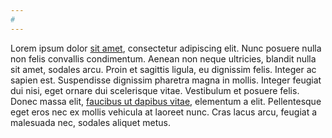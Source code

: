 ```yaml
---
#
---
```

Lorem ipsum dolor [sit amet](foo.html), consectetur adipiscing elit. Nunc posuere nulla non felis convallis condimentum. Aenean non neque ultricies, blandit nulla sit amet, sodales arcu. Proin et sagittis ligula, eu dignissim felis. Integer ac sapien est. Suspendisse dignissim pharetra magna in mollis. Integer feugiat dui nisi, eget ornare dui scelerisque vitae. Vestibulum et posuere felis. Donec massa elit, [faucibus ut dapibus vitae](bar.html), elementum a elit. Pellentesque eget eros nec ex mollis vehicula at laoreet nunc. Cras lacus arcu, feugiat a malesuada nec, sodales aliquet metus.
